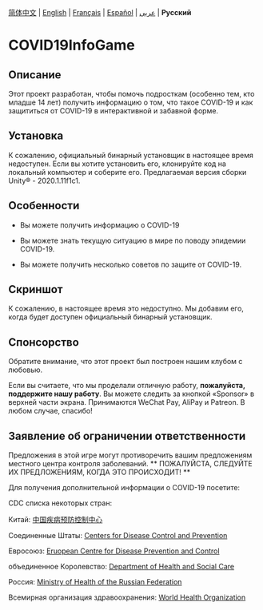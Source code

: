 [简体中文](https://github.com/Hefei-No-1-Game-Club/COVID19InfoGame/blob/master/README_CN.md) | [English](https://github.com/Hefei-No-1-Game-Club/COVID19InfoGame/blob/master/README.md) | [Français](https://github.com/Hefei-No-1-Game-Club/COVID19InfoGame/blob/master/README_FR.md) | [Español](https://github.com/Hefei-No-1-Game-Club/COVID19InfoGame/blob/master/README_ES.md) | [عربى](https://github.com/Hefei-No-1-Game-Club/COVID19InfoGame/blob/master/README_ARAB.md)
 | **Русский**

# COVID19InfoGame

## Описание

Этот проект разработан, чтобы помочь подросткам (особенно тем, кто младше 14 лет) получить информацию о том, что такое COVID-19 и как защититься от COVID-19 в интерактивной и забавной форме.

## Установка

К сожалению, официальный бинарный установщик в настоящее время недоступен. Если вы хотите установить его, клонируйте код на локальный компьютер и соберите его. Предлагаемая версия сборки Unity®️ - 2020.1.11f1c1.

## Особенности

- Вы можете получить информацию о COVID-19

- Вы можете знать текущую ситуацию в мире по поводу эпидемии COVID-19.

- Вы можете получить несколько советов по защите от COVID-19.

## Скриншот

К сожалению, в настоящее время это недоступно. Мы добавим его, когда будет доступен официальный бинарный установщик.

## Спонсорство

Обратите внимание, что этот проект был построен нашим клубом с любовью.

Если вы считаете, что мы проделали отличную работу, **пожалуйста, поддержите нашу работу**. Вы можете следить за кнопкой «Sponsor» в верхней части экрана. Принимаются WeChat Pay, AliPay и Patreon. В любом случае, спасибо!

## Заявление об ограничении ответственности

Предложения в этой игре могут противоречить вашим предложениям местного центра контроля заболеваний. ** ПОЖАЛУЙСТА, СЛЕДУЙТЕ ИХ ПРЕДЛОЖЕНИЯМ, КОГДА ЭТО ПРОИСХОДИТ! **

Для получения дополнительной информации о COVID-19 посетите:

CDC списка некоторых стран:

Китай: [中国疾病预防控制中心](http://www.chinacdc.cn/)

Соединенные Штаты: [Centers for Disease Control and Prevention](https://www.cdc.gov/)

Евросоюз: [Eruopean Centre for Disease Prevention and Control](https://www.ecdc.europa.eu/)

объединенное Королевство: [Department of Health and Social Care](https://www.gov.uk/government/organisations/department-of-health-and-social-care)

Россия: [Ministry of Health of the Russian Federation](https://minzdrav.gov.ru/)

Всемирная организация здравоохранения: [World Health Organization](https://www.who.int/)
